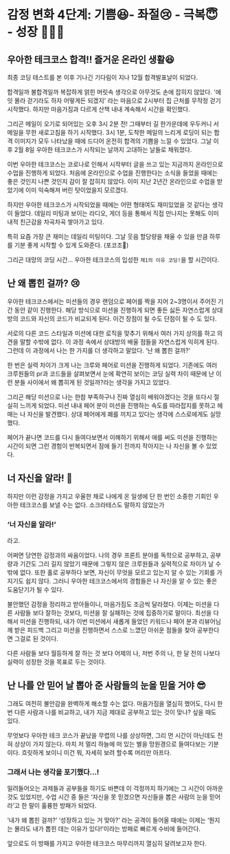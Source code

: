 # 감정 변화 4단계: 기쁨😆- 좌절😢 - 극복😇 - 성장 👩🏻‍🎓

## 우아한 테크코스 합격!! 즐거운 온라인 생활😆

최종 코딩 테스트를 본 이후 기나긴 기다림이 지나 12월 합격발표날이 되었다.

합격일까 불합격일까 복잡하게 얽힌 머릿속 생각으로 아무것도 손에 잡히지 않았다. '에잇 몰라 걷기라도 하자 어떻게든 되겠지' 라는 마음으로 2시부터 집 근처를 무작정 걷기 시작했다. 하지만 마음가짐과 다르게 산책 내내 계속해서 시간을 확인했다.

그리곤 메일이 오기로 되어있는 오후 3시 2분 전! 그때부터 길 한가운데에 우두커니 서 메일을 무한 새로고침을 하기 시작했다. 3시 1분, 도착한 메일의 느리게 로딩이 되는 합격 이미지가 모두 나타났을 때에 드디어 온전히 합격의 기쁨을 느낄 수 있었다. 그날 이후 2월 8일 우아한 테크코스가 시작되는 날까지 고대하는 날들로 채워졌다.

이번 우아한 테크코스는 코로나로 인해서 시작부터 글을 쓰고 있는 지금까지 온라인으로 수업을 진행하게 되었다. 처음에 온라인으로 수업을 진행한다는 소식을 들었을 때에는 좋은 것인지 나쁜 것인지 감이 잘 잡히지 않았다. 이미 지난 2년간 온라인으로 수업을 받았기에 이미 익숙해져 버린 탓이었을지 모르겠다.

하지만 우아한 테크코스가 시작되었을 때에는 어떤 형태여도 재미있었을 것 같다는 생각이 들었다. 데일리 미팅과 보이는 라디오, 게더 등을 통해서 직접 만나지는 못해도 이미 내적 친근감을 차곡차곡 쌓아가고 있다.

특히 요즘 가장 큰 재미는 데일리 미팅이다. 그날 웃음 할당량을 채울 수 있을 만큼 하루를 기분 좋게 시작할 수 있게 도와준다. (포코조💖)

그리곤 대망의 코딩 시간... 우아한 테크코스의 입성한 `제1의 이유 코딩!`을 할 시간이다.

## 난 왜 뽑힌 걸까? 😢

우아한 테크코스에서는 미션들의 경우 랜덤으로 페어를 짝을 지어 2~3명이서 주어진 기간 동안 같이 진행한다. 해당 방식으로 미션을 진행하게 되면 좋든 싫든 자연스럽게 상대방의 코드와 자신의 코드가 비교되게 된다. 이건 장점이 될 수도 단점이 될 수 도 있다.

서로의 다른 코드 스타일과 미션에 대한 로직을 맞추기 위해서 여러 가지 상의를 하고 의견을 말할 수밖에 없다. 이 과정 속에서 상대방의 배울 점들을 자연스럽게 익히게 된다. 그런데 이 과정에서 나는 한 가지를 더 생각하고 말았다. ‘난 왜 뽑힌 걸까?’

한 번은 실력 차이가 크게 나는 크루와 페어로 미션을 진행하게 되었다. 기존에도 여러 크루원들의 pr과 코드들을 살펴보면서 눈에 확연히 보이는 코딩 실력 차이 때문에 난 이런 분들 사이에서 왜 뽑히게 된 것일까?라는 생각을 가지고 있었다.

그리곤 해당 미션으로 나는 한참 부족하구나 진짜 열심히 배워야겠다는 것을 또다시 절실히 느끼게 되었다. 미션 내내 페어 분이 미션을 진행하는 속도를 따라잡지를 못하고 헤매는 나 자신을 발견했다. 상대 페어에게 폐를 끼치고 있다는 생각에 스스로에게도 실망했다.

페어가 끝나면 코드를 다시 들여다보면서 이해하기 위해서 애를 써도 미션을 진행하는 시간이 되면 그런 경험이 반복되면서 잠에 들기 전까지 작아지는 나 자신을 볼 수 있었다.

## 너 자신을 알라! 🤔

하지만 이런 감정을 가지고 우울한 채로 나에게 온 일생에 단 한 번인 소중한 기회인 우아한 테크코스를 보낼 수는 없다. 소크라테스도 말하지 않았는가 <h3>‘너 자신을 알라!’</h3> 라고.

어쩌면 당연한 감정과의 싸움이었다. 나의 경우 프론트 분야를 독학으로 공부하고, 공부량과 기간도 그리 길지 않았기 때문에 그렇지 않은 크루원들과 실력적으로 차이가 날 수밖에 없다. 또한 홀로 공부하다 보면, 자신이 무엇을 모르고 있는지 알 수 있는 기회를 가지기도 쉽지 않다. 그러니 우아한 테크코스에서의 경험들은 나 자신을 알 수 있는 좋은 도움닫기가 될 수 있다.

불안했던 감정을 정리하고 받아들이니, 마음가짐도 조금씩 달라졌다. 이제는 미션을 다른 사람들 보다 잘하는 것보다, 미션을 잘 실패하는 것에 집중하기로 말이다. 최선을 다해서 미션을 진행하되, 내가 이번 미션에서 새롭게 들었던 키워드나 페어 분과 리뷰어님께 받은 피드백 그리고 미션을 진행하면서 스스로 느꼈던 아쉬운 점들을 찾아 공부한다면 그걸로 된 것이다.

다른 사람들 보다 월등하게 잘 하는 것 보다 어제의 나, 저번 주의 나, 한 달 전의 나보다 실력이 성장한 것을 목표로 두는 것이다.

## 난 나를 안 믿어 날 뽑아 준 사람들의 눈을 믿을 거야 😎

그래도 여전히 불안감을 완벽하게 해소할 수는 없다. 마음가짐을 열심히 했어도, 다시 한번 다른 사람과 나를 비교하고, 내가 지금 제대로 공부하고 있는 것이 맞나? 싶을 때도 있다.

무엇보다 우아한 테크 코스가 끝났을 무렵의 나를 상상하면, 그리 먼 시간이 아닌데도 전혀 상상이 가지 않는다. 마치 저 멀리 하늘에 떠 있는 별을 망원경으로 들여다보는 기분이다. 흐릿하게 보이니 이건 뭐, 자세히 보려 할수록 머리만 아프다.

<h3>그래서 나는 생각을 포기했다...!</h3>

밀려들어오는 과제들과 공부들을 하기도 바쁜데 이 걱정까지 하기에는 그 시간이 아까운 것도 있었지만, 수업 시간 중 들은 ‘자신을 못 믿겠으면 자신들을 뽑은 사람의 눈을 믿어라’고 한 말이 훌륭한 방패가 되었다.

‘내가 왜 뽑힌 걸까?’ ‘성장하고 있는 거 맞아?’ 라는 공격이 들어올 때에는 이제는 ‘뭔지는 몰라도 내가 뽑힌 데는 이유가 있다!’이라는 방패로 빠르게 수비에 들어간다.

앞으로도 이 방패를 가지고 우아한 테크코스 마무리까지 열심히 달려보고자 한다.
